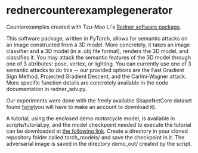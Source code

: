 # rednercounterexamplegenerator
Counterexamples created with Tzu-Mao Li's [Redner software package](https://github.com/BachiLi/redner).

This software package, written in PyTorch, allows for semantic attacks on an image constructed from a 3D model. More concretely, it takes an image classifier and a 3D model (in a .obj file format), renders the 3D model, and classifies it. You may attack the semantic features of the 3D model through one of 3 attributes: pose, vertex, or lighting. You can currently  use one of 3 semantic attacks to do this -- our provided options are the Fast Gradient Sign Method, Projected Gradient Descent, and the Carlini-Wagner attack. More specific function details are concretely available in the code documentation in redner_adv.py.

Our experiments were done with the freely available ShapeNetCore dataset found [here](https://www.shapenet.org/download/shapenetcore)(you will have to make an account to download it).

A tutorial, using the enclosed demo motorcycle model, is available in scripts/tutorial.py, and the model checkpoint needed to execute the tutorial can be downloaded at [the following link](https://drive.google.com/file/d/1Mjpj6MrkhnN_TXEguAdxB4IE5lyRDnL5/view). Create a directory in your cloned repository folder called torch_models/ and save the checkpoint in it. The adversarial image is saved in the directory demo_out/ created by the script.

